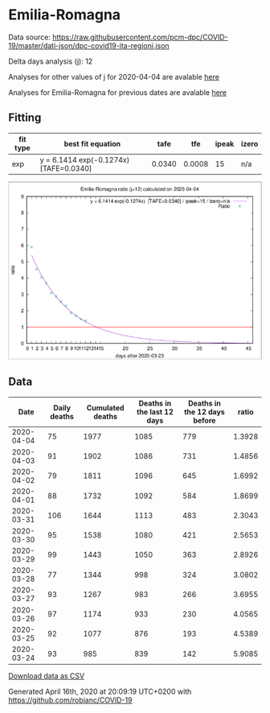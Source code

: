 # Emilia-Romagna

Data source: https://raw.githubusercontent.com/pcm-dpc/COVID-19/master/dati-json/dpc-covid19-ita-regioni.json

Delta days analysis (j): 12

Analyses for other values of j for 2020-04-04 are avalable [here](../2020-04-04/README.md)

Analyses for Emilia-Romagna for previous dates are avalable [here](../README.md)

## Fitting 
|fit type|best fit equation|tafe|tfe|ipeak|izero|
|-------|-----|--------|------|---|---|
|exp|y = 6.1414 exp(-0.1274x)  [TAFE=0.0340]|0.0340|0.0008|15|n/a|

![Plot](COVID-19_emilia-romagna_j12_2020-04-04.png)

## Data
|Date|Daily deaths|Cumulated deaths|Deaths in the last 12 days|Deaths in the 12 days before|ratio|
|----|----------|-----------|-------|--------------------|-----|
|2020-04-04|75|1977|1085|779|1.3928|
|2020-04-03|91|1902|1086|731|1.4856|
|2020-04-02|79|1811|1096|645|1.6992|
|2020-04-01|88|1732|1092|584|1.8699|
|2020-03-31|106|1644|1113|483|2.3043|
|2020-03-30|95|1538|1080|421|2.5653|
|2020-03-29|99|1443|1050|363|2.8926|
|2020-03-28|77|1344|998|324|3.0802|
|2020-03-27|93|1267|983|266|3.6955|
|2020-03-26|97|1174|933|230|4.0565|
|2020-03-25|92|1077|876|193|4.5389|
|2020-03-24|93|985|839|142|5.9085|

[Download data as CSV](COVID-19_emilia-romagna_j12_2020-04-04.csv)

Generated April 16th, 2020 at 20:09:19 UTC+0200 with https://github.com/robianc/COVID-19
